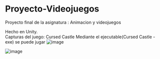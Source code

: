 # Proyecto-Videojuegos
Proyecto final de la asignatura : Animacion y videojuegos

Hecho en Unity. <br>
Capturas del juego: Cursed Castle
Mediante el ejecutable(Cursed Castle - exe) se puede jugar
![image](https://user-images.githubusercontent.com/90885563/192374872-8b1a493c-75c4-462a-8a20-e8441f6d5078.png)

![image](https://user-images.githubusercontent.com/90885563/192374969-e26f702d-41da-47df-bec1-1c3b366a2a41.png)
